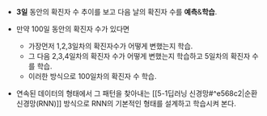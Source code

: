 - **3일** 동안의 확진자 수 추이를 보고 다음 날의 확진자 수를 **예측**&**학습**.

- 만약 100일 동안의 확진자 수가 있다면 
	- 가장먼저 1,2,3일차의 확진자수가 어떻게 변했는지 학습.
	- 그 다음 2,3,4일차의 확진자 수가 어떻게 변했는지 학습하고 5일차의 확진자 수를 학습.
	- 이러한 방식으로 100일차의 확진자 수 학습.

- 연속된 데이터의 형태에서 그 패턴을 찾아내는 [[5-1딥러닝 신경망#^e568c2|순환 신경망(RNN)]] 방식으로 RNN의 기본적인 형태를 설계하고 학습시켜 본다.
